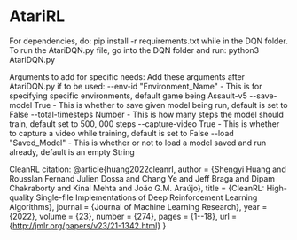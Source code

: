 # AtariRL
For dependencies, do: pip install -r requirements.txt while in the DQN folder.
To run the AtariDQN.py file, go into the DQN folder and run: python3 AtariDQN.py

Arguments to add for specific needs:
Add these arguments after AtariDQN.py if to be used:
  --env-id "Environment_Name" - This is for specifying specific environments, default game being Assault-v5
  --save-model True - This is whether to save given model being run, default is set to False
  --total-timesteps Number - This is how many steps the model should train, default set to 500, 000 steps
  --capture-video True - This is whether to capture a video while training, default is set to False
  --load "Saved_Model" - This is whether or not to load a model saved and run already, default is an empty String

CleanRL citation:
@article{huang2022cleanrl,
  author  = {Shengyi Huang and Rousslan Fernand Julien Dossa and Chang Ye and Jeff Braga and Dipam Chakraborty and Kinal Mehta and João G.M. Araújo},
  title   = {CleanRL: High-quality Single-file Implementations of Deep Reinforcement Learning Algorithms},
  journal = {Journal of Machine Learning Research},
  year    = {2022},
  volume  = {23},
  number  = {274},
  pages   = {1--18},
  url     = {http://jmlr.org/papers/v23/21-1342.html}
}